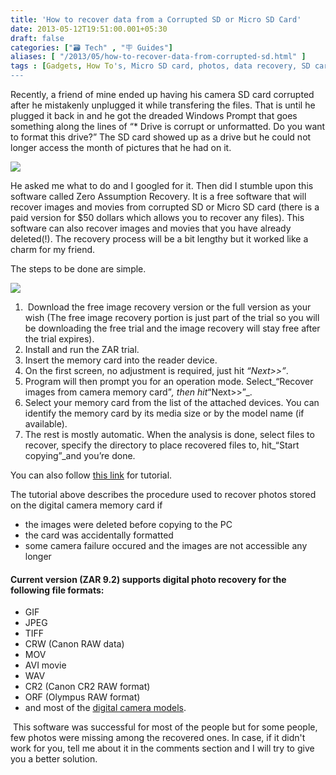 ```yaml
---
title: 'How to recover data from a Corrupted SD or Micro SD Card'
date: 2013-05-12T19:51:00.001+05:30
draft: false
categories: ["🗃️ Tech" , "🪧 Guides"]
aliases: [ "/2013/05/how-to-recover-data-from-corrupted-sd.html" ]
tags : [Gadgets, How To's, Micro SD card, photos, data recovery, SD card, videos, corrupted, Zero Assumption Recovery]
---
```


Recently, a friend of mine ended up having his camera SD card corrupted after he mistakenly unplugged it while transfering the files. That is until he plugged it back in and he got the dreaded Windows Prompt that goes something along the lines of “\* Drive is corrupt or unformatted. Do you want to format this drive?” The SD card showed up as a drive but he could not longer access the month of pictures that he had on it.  
  

[![](https://4.bp.blogspot.com/-2ozcVlSbJpk/UY-lCHIlA3I/AAAAAAAABYw/Ik5YW3970Zw/s1600/sd_card_recovery.jpg)](https://4.bp.blogspot.com/-2ozcVlSbJpk/UY-lCHIlA3I/AAAAAAAABYw/Ik5YW3970Zw/s1600/sd_card_recovery.jpg)

  
He asked me what to do and I googled for it. Then did I stumble upon this software called Zero Assumption Recovery. It is a free software that will recover images and movies from corrupted SD or Micro SD card (there is a paid version for $50 dollars which allows you to recover any files). This software can also recover images and movies that you have already deleted(!). The recovery process will be a bit lengthy but it worked like a charm for my friend.  
  
The steps to be done are simple.  
  

[![](https://1.bp.blogspot.com/-Y48td52kyz4/UY-ifXFu31I/AAAAAAAABYk/0pv63IoIzwk/s1600/image-recovery-01.gif)](https://1.bp.blogspot.com/-Y48td52kyz4/UY-ifXFu31I/AAAAAAAABYk/0pv63IoIzwk/s1600/image-recovery-01.gif)

1.   Download the free image recovery version or the full version as your wish (The free image recovery portion is just part of the trial so you will be downloading the free trial and the image recovery will stay free after the trial expires).
2.  Install and run the ZAR trial.
3.  Insert the memory card into the reader device.
4.  On the first screen, no adjustment is required, just hit _“Next>>”_.
5.  Program will then prompt you for an operation mode. Select_“Recover images from camera memory card”_, then hit_“Next>>”_.
6.  Select your memory card from the list of the attached devices. You can identify the memory card by its media size or by the model name (if available).
7.  The rest is mostly automatic. When the analysis is done, select files to recover, specify the directory to place recovered files to, hit_“Start copying”_and you’re done.

  

  
You can also follow [this link](https://www.z-a-recovery.com/digital-image-recovery.htm) for tutorial.  
  
  
  
  
  
The tutorial above describes the procedure used to recover photos stored on the digital camera memory card if  

*   the images were deleted before copying to the PC
*   the card was accidentally formatted
*   some camera failure occured and the images are not accessible any longer

  

#### Current version (ZAR 9.2) supports digital photo recovery for the following file formats: 

*   GIF
*   JPEG
*   TIFF
*   CRW (Canon RAW data)
*   MOV
*   AVI movie
*   WAV
*   CR2 (Canon CR2 RAW format)
*   ORF (Olympus RAW format) 
*   and most of the [digital camera models](https://www.z-a-recovery.com/sysreq-ir.htm).

 This software was successful for most of the people but for some people, few photos were missing among the recovered ones. In case, if it didn't work for you, tell me about it in the comments section and I will try to give you a better solution.